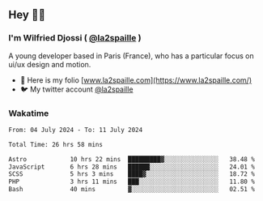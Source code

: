## Hey 👋🏾
### I'm Wilfried Djossi ( <a href="https://twitter.com/la2spaille/" target="_blank">@la2spaille</a> )
A young developer based in Paris (France), who has a particular focus on ui/ux design and motion.

- 🎨 Here is my folio [www.la2spaille.com](https://www.la2spaille.com/)
- 🐦 My twitter account [@la2spaille](https://twitter.com/la2spaille/)

### Wakatime
<!--START_SECTION:waka-->

```txt
From: 04 July 2024 - To: 11 July 2024

Total Time: 26 hrs 58 mins

Astro            10 hrs 22 mins  █████████▓░░░░░░░░░░░░░░░   38.48 %
JavaScript       6 hrs 28 mins   ██████░░░░░░░░░░░░░░░░░░░   24.01 %
SCSS             5 hrs 3 mins    ████▓░░░░░░░░░░░░░░░░░░░░   18.72 %
PHP              3 hrs 11 mins   ███░░░░░░░░░░░░░░░░░░░░░░   11.80 %
Bash             40 mins         ▓░░░░░░░░░░░░░░░░░░░░░░░░   02.51 %
```

<!--END_SECTION:waka-->
<!--
**la2spaille/la2spaille** is a ✨ _special_ ✨ repository because its `README.md` (this file) appears on your GitHub profile.

Here are some ideas to get you started:

- 🔭 I’m currently working on ...
- 🌱 I’m currently learning ...
- 👯 I’m looking to collaborate on ...
- 🤔 I’m looking for help with ...
- 💬 Ask me about ...
- 📫 How to reach me: ...
- 😄 Pronouns: ...
- ⚡ Fun fact: ...
-->
